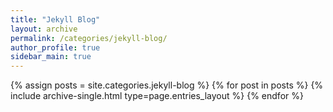 ```yaml
--- 
title: "Jekyll Blog" 
layout: archive 
permalink: /categories/jekyll-blog/ 
author_profile: true 
sidebar_main: true 
--- 
```


{% assign posts = site.categories.jekyll-blog %} {% for post in posts %} {% include archive-single.html type=page.entries_layout %} {% endfor %}
